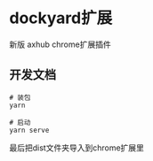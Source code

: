 # dockyard扩展
新版 axhub chrome扩展插件

## 开发文档
```
# 装包
yarn

# 启动
yarn serve
```

最后把dist文件夹导入到chrome扩展里

